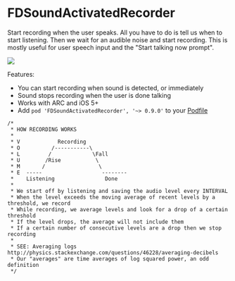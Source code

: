FDSoundActivatedRecorder
========================

Start recording when the user speaks. All you have to do is tell us when to start listening. 
Then we wait for an audible noise and start recording. This is mostly useful for user speech
input and the "Start talking now prompt".

<img src="http://i.imgur.com/wgOcYMl.png">

Features:

 * You can start recording when sound is detected, or immediately
 * Sound stops recording when the user is done talking
 * Works with ARC and iOS 5+
 * Add `pod 'FDSoundActivatedRecorder', '~> 0.9.0'` to your <a href="https://github.com/AFNetworking/AFNetworking/wiki/Getting-Started-with-AFNetworking">Podfile</a>


```
/*
 * HOW RECORDING WORKS
 *
 * V            Recording
 * O          /-----------\
 * L         /             \Fall
 * U        /Rise           \
 * M       /                 \
 * E  -----                   --------
 *    Listening                Done
 *
 * We start off by listening and saving the audio level every INTERVAL
 * When the level exceeds the moving average of recent levels by a threshold, we record
 * While recording, we average levels and look for a drop of a certain threshold
 * If the level drops, the average will not include them
 * If a certain number of consecutive levels are a drop then we stop recording
 *
 * SEE: Averaging logs http://physics.stackexchange.com/questions/46228/averaging-decibels
 * Our "averages" are time averages of log squared power, an odd definition
 */
```
